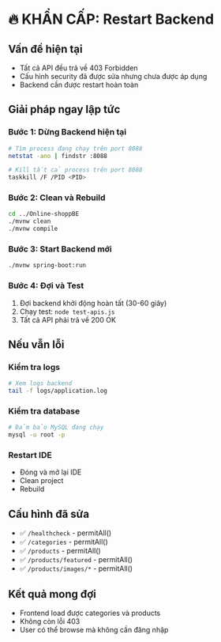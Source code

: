 # 🔥 KHẨN CẤP: Restart Backend

## Vấn đề hiện tại
- Tất cả API đều trả về 403 Forbidden
- Cấu hình security đã được sửa nhưng chưa được áp dụng
- Backend cần được restart hoàn toàn

## Giải pháp ngay lập tức

### Bước 1: Dừng Backend hiện tại
```bash
# Tìm process đang chạy trên port 8088
netstat -ano | findstr :8088

# Kill tất cả process trên port 8088
taskkill /F /PID <PID>
```

### Bước 2: Clean và Rebuild
```bash
cd ../Online-shoppBE
./mvnw clean
./mvnw compile
```

### Bước 3: Start Backend mới
```bash
./mvnw spring-boot:run
```

### Bước 4: Đợi và Test
1. Đợi backend khởi động hoàn tất (30-60 giây)
2. Chạy test: `node test-apis.js`
3. Tất cả API phải trả về 200 OK

## Nếu vẫn lỗi

### Kiểm tra logs
```bash
# Xem logs backend
tail -f logs/application.log
```

### Kiểm tra database
```bash
# Đảm bảo MySQL đang chạy
mysql -u root -p
```

### Restart IDE
- Đóng và mở lại IDE
- Clean project
- Rebuild

## Cấu hình đã sửa
- ✅ `/healthcheck` - permitAll()
- ✅ `/categories` - permitAll()
- ✅ `/products` - permitAll()
- ✅ `/products/featured` - permitAll()
- ✅ `/products/images/*` - permitAll()

## Kết quả mong đợi
- Frontend load được categories và products
- Không còn lỗi 403
- User có thể browse mà không cần đăng nhập 